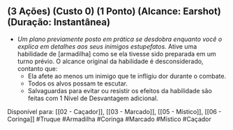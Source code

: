 ## (3 Ações) (Custo 0) (1 Ponto) (Alcance: Earshot) (Duração: Instantânea)

 - *Um plano previamente posto em prática se desdobra enquanto você o explica em detalhes aos seus inimigos estupefatos.* Ative uma habilidade de [armadilha] como se ela tivesse sido preparada em um turno prévio. O alcance original da habilidade é desconsiderado, contanto que:
    - Ela afete ao menos um inimigo que te infligiu dor durante o combate.
    - Todos os alvos possam te escutar.
    - Salvaguardas para evitar ou resistir os efeitos da habilidade são feitas com 1 Nível de Desvantagem adicional.

Disponível para: [[02 - Caçador]], [[03 - Marcado]], [[05 - Místico]], [[06 - Coringa]]
#Truque #Armadilha #Coringa #Marcado #Místico #Caçador